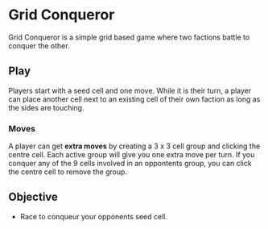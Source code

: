 # Grid Conqueror
Grid Conqueror is a simple grid based game where two factions battle to conquer the other.
## Play
Players start with a seed cell and one move. While it is their turn, a player can place another cell next to an existing cell of their own faction as long as the sides are touching.
### Moves
A player can get **extra moves** by creating a 3 x 3 cell group and clicking the centre cell.  Each active group will give you one extra move per turn.  If you conquer any of the 9 cells involved in an oppontents group, you can click the centre cell to remove the group.

## Objective
  - Race to conqueur your opponents seed cell.
